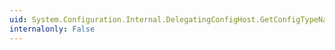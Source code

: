 ```yaml
---
uid: System.Configuration.Internal.DelegatingConfigHost.GetConfigTypeName(System.Type)
internalonly: False
---
```

